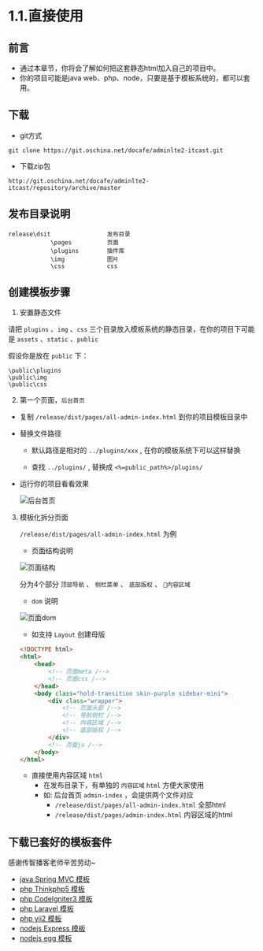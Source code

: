 # 1.1.直接使用

## 前言

- 通过本章节，你将会了解如何把这套静态html加入自己的项目中。
- 你的项目可能是java web、php、node，只要是基于模板系统的，都可以套用。

## 下载

- git方式

```
git clone https://git.oschina.net/docafe/adminlte2-itcast.git
```

- 下载zip包

```
http://git.oschina.net/docafe/adminlte2-itcast/repository/archive/master
```

## 发布目录说明

```
release\dsit                发布目录
            \pages          页面
            \plugins        插件库
            \img            图片
            \css            css
```

## 创建模板步骤

1. 安置静态文件

请把 `plugins` 、`img` 、`css` 三个目录放入模板系统的静态目录，在你的项目下可能是 `assets` 、`static` 、`public`

假设你是放在 `public` 下：

```
\public\plugins
\public\img
\public\css
```

2. 第一个页面，`后台首页`

- 复制 `/release/dist/pages/all-admin-index.html` 到你的项目模板目录中

- 替换文件路径

    - 默认路径是相对的 `../plugins/xxx` , 在你的模板系统下可以这样替换
    
    - 查找 `../plugins/` , 替换成 `<%=public_path%>/plugins/`

- 运行你的项目看看效果

    ![后台首页](https://hans007.gitbooks.io/adminlte2-itcast/img/后台首页.png)

3. 模板化拆分页面

    `/release/dist/pages/all-admin-index.html` 为例

    - 页面结构说明

    ![页面结构](https://hans007.gitbooks.io/adminlte2-itcast/img/页面结构.png)

    分为4个部分 `顶部导航` 、 `侧栏菜单` 、 `底部版权` 、 `内容区域`

    - `dom` 说明

    ![页面dom](https://hans007.gitbooks.io/adminlte2-itcast/img/页面dom.png)

    - 如支持 `Layout` 创建母版

    ```html
    <!DOCTYPE html>
    <html>
        <head>
            <!-- 页面meta /-->
            <!-- 页面css /-->
        </head>
        <body class="hold-transition skin-purple sidebar-mini">
            <div class="wrapper">
                <!-- 页面头部 /-->
                <!-- 导航侧栏 /-->
                <!-- 内容区域 /-->
                <!-- 底部版权 /-->
            </div>
            <!-- 页面js /-->
        </body>
    </html>
    ```

    - 直接使用内容区域 `html`
        - 在发布目录下，有单独的 `内容区域` `html` 方便大家使用
        - 如: 后台首页 `admin-index` ，会提供两个文件对应
            - `/release/dist/pages/all-admin-index.html`      全部html
            - `/release/dist/pages/admin-index.html`          内容区域的html

## 下载已套好的模板套件

感谢传智播客老师辛苦劳动~

- [java Spring MVC 模板]()
- [php Thinkphp5 模板]()
- [php CodeIgniter3 模板]()
- [php Laravel 模板]()
- [php yii2 模板]()
- [nodejs Express 模板]()
- [nodejs egg 模板]()